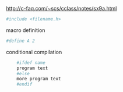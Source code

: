 http://c-faq.com/~scs/cclass/notes/sx9a.html
```php
#include <filename.h>
```

macro definition

```php
#define A 2
```

conditional compilation

```php
	#ifdef name
	program text
	#else
	more program text
	#endif
```


